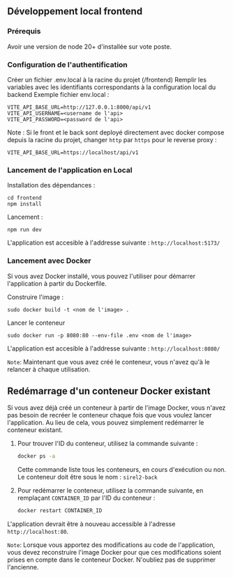 ## Développement local frontend

### Prérequis

Avoir une version de node 20+ d'installée sur vote poste.

### Configuration de l'authentification

Créer un fichier .env.local à la racine du projet (/frontend)
Remplir les variables avec les identifiants correspondants à la configuration local du backend
Exemple fichier env.local :

```
VITE_API_BASE_URL=http://127.0.0.1:8000/api/v1
VITE_API_USERNAME=<username de l'api>
VITE_API_PASSWORD=<password de l'api>
```

Note : Si le front et le back sont deployé directement avec docker compose depuis la racine du projet, changer `http` par `https` pour le reverse proxy :

```
VITE_API_BASE_URL=https://localhost/api/v1
```

### Lancement de l'application en Local

Installation des dépendances :

```
cd frontend
npm install
```

Lancement :

```
npm run dev
```

L'application est accesible à l'addresse suivante : `http://localhost:5173/`

### Lancement avec Docker

Si vous avez Docker installé, vous pouvez l'utiliser pour démarrer l'application à partir du Dockerfile.

Construire l'image :

```
sudo docker build -t <nom de l'image> .
```

Lancer le conteneur

```
sudo docker run -p 8080:80 --env-file .env <nom de l'image>
```

L'application est accesible à l'addresse suivante : `http://localhost:8080/`

`Note`: Maintenant que vous avez créé le conteneur, vous n'avez qu'à le relancer à chaque utilisation.

## Redémarrage d'un conteneur Docker existant

Si vous avez déjà créé un conteneur à partir de l'image Docker, vous n'avez pas besoin de recréer le conteneur chaque fois que vous voulez lancer l'application. Au lieu de cela, vous pouvez simplement redémarrer le conteneur existant.

1. Pour trouver l'ID du conteneur, utilisez la commande suivante :

   ```bash
   docker ps -a
   ```

   Cette commande liste tous les conteneurs, en cours d'exécution ou non. Le conteneur doit être sous le nom : `sirel2-back`

2. Pour redémarrer le conteneur, utilisez la commande suivante, en remplaçant `CONTAINER_ID` par l'ID du conteneur :

   ```bash
   docker restart CONTAINER_ID
   ```

L'application devrait être à nouveau accessible à l'adresse `http://localhost:80`.

`Note`: Lorsque vous apportez des modifications au code de l'application, vous devez reconstruire l'image Docker pour que ces modifications soient prises en compte dans le conteneur Docker. N'oubliez pas de supprimer l'ancienne.
